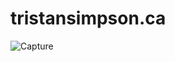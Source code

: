 # tristansimpson.ca
![Capture](https://user-images.githubusercontent.com/75189508/204097773-f47926c6-6dc0-48ee-838d-850d04078bd0.JPG)
